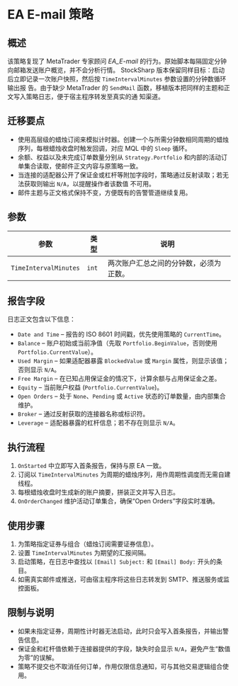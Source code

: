 # EA E-mail 策略

## 概述
该策略复现了 MetaTrader 专家顾问 *EA_E-mail* 的行为。原始脚本每隔固定分钟向邮箱发送账户概览，并不会分析行情。
StockSharp 版本保留同样目标：启动后立即记录一次账户快照，然后按 `TimeIntervalMinutes` 参数设置的分钟数循环输出报
告。由于缺少 MetaTrader 的 `SendMail` 函数，移植版本把同样的主题和正文写入策略日志，便于宿主程序转发至真实的通
知渠道。

## 迁移要点
- 使用高层级的蜡烛订阅来模拟计时器。创建一个与所需分钟数相同周期的蜡烛序列，每根蜡烛收盘时触发回调，对应
  MQL 中的 `Sleep` 循环。
- 余额、权益以及未完成订单数量分别从 `Strategy.Portfolio` 和内部的活动订单集合读取，使邮件正文内容与原策略一致。
- 当连接的适配器公开了保证金或杠杆等附加字段时，策略通过反射读取；若无法获取则输出 `N/A`，以提醒操作者该数值
  不可用。
- 邮件主题与正文格式保持不变，方便既有的告警管道继续复用。

## 参数
| 参数 | 类型 | 说明 |
| --- | --- | --- |
| `TimeIntervalMinutes` | `int` | 两次账户汇总之间的分钟数，必须为正数。 |

## 报告字段
日志正文包含以下信息：
- `Date and Time` – 报告的 ISO 8601 时间戳，优先使用策略的 `CurrentTime`。
- `Balance` – 账户初始或当前净值（先取 `Portfolio.BeginValue`，否则使用 `Portfolio.CurrentValue`）。
- `Used Margin` – 如果适配器暴露 `BlockedValue` 或 `Margin` 属性，则显示该值；否则显示 `N/A`。
- `Free Margin` – 在已知占用保证金的情况下，计算余额与占用保证金之差。
- `Equity` – 当前账户权益 (`Portfolio.CurrentValue`)。
- `Open Orders` – 处于 `None`、`Pending` 或 `Active` 状态的订单数量，由内部集合维护。
- `Broker` – 通过反射获取的连接器名称或标识符。
- `Leverage` – 适配器暴露的杠杆信息；若不存在则显示 `N/A`。

## 执行流程
1. `OnStarted` 中立即写入首条报告，保持与原 EA 一致。
2. 订阅以 `TimeIntervalMinutes` 为周期的蜡烛序列，用作周期性调度而无需自建线程。
3. 每根蜡烛收盘时生成新的账户摘要，拼装正文并写入日志。
4. `OnOrderChanged` 维护活动订单集合，确保“Open Orders”字段实时准确。

## 使用步骤
1. 为策略指定证券与组合（蜡烛订阅需要证券信息）。
2. 设置 `TimeIntervalMinutes` 为期望的汇报间隔。
3. 启动策略，在日志中查找以 `[Email] Subject:` 和 `[Email] Body:` 开头的条目。
4. 如需真实邮件或推送，可由宿主程序将这些日志转发到 SMTP、推送服务或监控面板。

## 限制与说明
- 如果未指定证券，周期性计时器无法启动，此时只会写入首条报告，并输出警告信息。
- 保证金和杠杆值依赖于连接器提供的字段，缺失时会显示 `N/A`，避免产生“数值为零”的误解。
- 策略不提交也不取消任何订单，作用仅限信息通知，可与其他交易逻辑组合使用。
